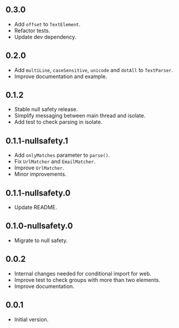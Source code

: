 ## 0.3.0

- Add `offset` to `TextElement`.
- Refactor tests.
- Update dev dependency.

## 0.2.0

- Add `multiLine`, `caseSensitive`, `unicode` and `dotAll` to `TextParser`.
- Improve documentation and example.

## 0.1.2

- Stable null safety release.
- Simplify messaging between main thread and isolate.
- Add test to check parsing in isolate.

## 0.1.1-nullsafety.1

- Add `onlyMatches` parameter to `parse()`. 
- Fix `UrlMatcher` and `EmailMatcher`.
- Improve `UrlMatcher`.
- Minor improvements.

## 0.1.1-nullsafety.0

- Update README.

## 0.1.0-nullsafety.0

- Migrate to null safety.

## 0.0.2

- Internal changes needed for conditional import for web.
- Improve test to check groups with more than two elements.
- Improve documentation.

## 0.0.1

- Initial version.
